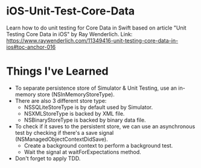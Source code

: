 # iOS-Unit-Test-Core-Data
Learn how to do unit testing for Core Data in Swift based on article "Unit Testing Core Data in iOS" by Ray Wenderlich.
Link: https://www.raywenderlich.com/11349416-unit-testing-core-data-in-ios#toc-anchor-016

# Things I've Learned
* To separate persistence store of Simulator & Unit Testing, use an in-memory store (NSInMemoryStoreType).
* There are also 3 different store type: 
  * NSSQLiteStoreType is by default used by Simulator.
  * NSXMLStoreType is backed by XML file.
  * NSBinaryStoreType is backed by binary data file.
* To check if it saves to the persistent store, we can use an asynchronous test by checking if there's a save signal (NSManagedObjectContextDidSave).
  * Create a background context to perform a background test.
  * Wait the signal at waitForExpectations method.
* Don't forget to apply TDD.
